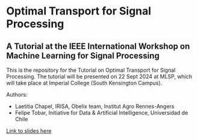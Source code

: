 # Optimal Transport for Signal Processing
## A Tutorial at the IEEE International Workshop on Machine Learning for Signal Processing

This is the repository for the Tutorial on Optimal Transport for Signal Processing. The tutorial will be presented on 22 Sept 2024 at MLSP, which will take place at Imperial College (South Kensington Campus). 

Authors: 
- Laetitia Chapel, IRISA, Obelix team, Institut Agro Rennes-Angers
- Felipe Tobar, Initiative for Data & Artificial Intelligence, Universidad de Chile

[Link to slides here](https://github.com/felipe-tobar/OT-tutorial-MLSP-2024/blob/main/slides/presentation.pdf)

